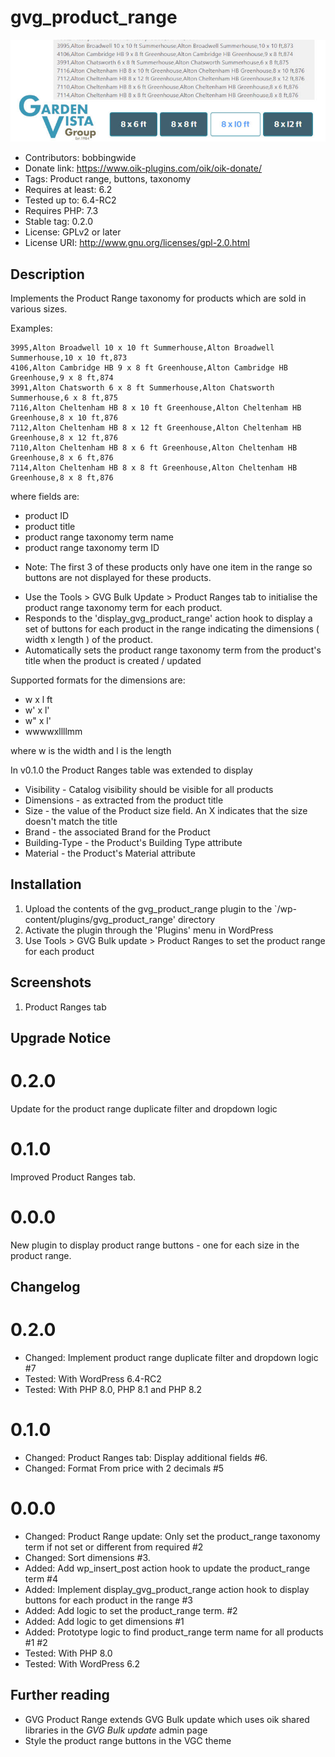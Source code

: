 # gvg_product_range 
![banner](assets/gvg_product_range-banner-772x250.jpg)
* Contributors: bobbingwide
* Donate link: https://www.oik-plugins.com/oik/oik-donate/
* Tags: Product range, buttons, taxonomy
* Requires at least: 6.2
* Tested up to: 6.4-RC2
* Requires PHP: 7.3
* Stable tag: 0.2.0
* License: GPLv2 or later
* License URI: http://www.gnu.org/licenses/gpl-2.0.html

## Description 
Implements the Product Range taxonomy for products which are sold in various sizes.

Examples:

```
3995,Alton Broadwell 10 x 10 ft Summerhouse,Alton Broadwell Summerhouse,10 x 10 ft,873
4106,Alton Cambridge HB 9 x 8 ft Greenhouse,Alton Cambridge HB Greenhouse,9 x 8 ft,874
3991,Alton Chatsworth 6 x 8 ft Summerhouse,Alton Chatsworth Summerhouse,6 x 8 ft,875
7116,Alton Cheltenham HB 8 x 10 ft Greenhouse,Alton Cheltenham HB Greenhouse,8 x 10 ft,876
7112,Alton Cheltenham HB 8 x 12 ft Greenhouse,Alton Cheltenham HB Greenhouse,8 x 12 ft,876
7110,Alton Cheltenham HB 8 x 6 ft Greenhouse,Alton Cheltenham HB Greenhouse,8 x 6 ft,876
7114,Alton Cheltenham HB 8 x 8 ft Greenhouse,Alton Cheltenham HB Greenhouse,8 x 8 ft,876
```

where fields are:
- product ID
- product title
- product range taxonomy term name
- product range taxonomy term ID

* Note: The first 3 of these products only have one item in the range so buttons are not displayed for these products.

- Use the Tools > GVG Bulk Update > Product Ranges tab to initialise the product range taxonomy term for each product.
- Responds to the 'display_gvg_product_range' action hook to display a set of buttons for each product in the range indicating the dimensions ( width x length ) of the product.
- Automatically sets the product range taxonomy term from the product's title when the product is created / updated

Supported formats for the dimensions are:

- w x l ft
- w' x l'
- w" x l'
- wwwwxllllmm

where w is the width and l is the length

In v0.1.0 the Product Ranges table was extended to display

- Visibility - Catalog visibility should be visible for all products
- Dimensions - as extracted from the product title
- Size - the value of the Product size field. An X indicates that the size doesn't match the title
- Brand - the associated Brand for the Product
- Building-Type - the Product's Building Type attribute
- Material - the Product's Material attribute

## Installation 
1. Upload the contents of the gvg_product_range plugin to the `/wp-content/plugins/gvg_product_range' directory
1. Activate the plugin through the 'Plugins' menu in WordPress
1. Use Tools > GVG Bulk update > Product Ranges to set the product range for each product


## Screenshots 
1. Product Ranges tab

## Upgrade Notice 
# 0.2.0 
Update for the product range duplicate filter and dropdown logic

# 0.1.0 
Improved Product Ranges tab.

# 0.0.0 
New plugin to display product range buttons - one for each size in the product range.

## Changelog 
# 0.2.0 
* Changed: Implement product range duplicate filter and dropdown logic #7
* Tested: With WordPress 6.4-RC2
* Tested: With PHP 8.0, PHP 8.1 and PHP 8.2

# 0.1.0 
* Changed: Product Ranges tab: Display additional fields #6.
* Changed: Format From price with 2 decimals #5

# 0.0.0 
* Changed: Product Range update: Only set the product_range taxonomy term if not set or different from required #2
* Changed: Sort dimensions #3.
* Added: Add wp_insert_post action hook to update the product_range term #4
* Added: Implement display_gvg_product_range action hook to display buttons for each product in the range #3
* Added: Add logic to set the product_range term. #2
* Added: Add logic to get dimensions #1
* Added: Prototype logic to find product_range term name for all products #1 #2
* Tested: With PHP 8.0
* Tested: With WordPress 6.2

## Further reading 
- GVG Product Range extends GVG Bulk update which uses oik shared libraries in the _GVG Bulk update_ admin page
- Style the product range buttons in the VGC theme
